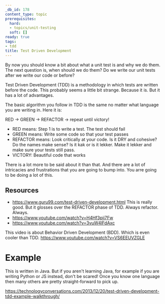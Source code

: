 ```yaml
---
_db_id: 178
content_type: topic
prerequisites:
  hard:
  - topics/unit-testing
  soft: []
ready: true
tags:
- tdd
title: Test Driven Development
---
```


By now you should know a bit about what a unit test is and why we do them. The next question is, when should we do them? Do we write our unit tests after we write our code or before?

Test Driven Development (TDD) is a methodology in which tests are written before the code. This probably seems a little bit strange. Because it is. But it has a lot of advantages.

The basic algorithm you follow in TDD is the same no matter what language you are writing in. Here it is:

RED -> GREEN -> REFACTOR -> repeat until victory!

- RED means: Step 1 is to write a test. The test should fail
- GREEN means: Write some code so that your test passes
- REFACTOR means: Look critically at your code. Is it DRY and cohesive? Do the names make sense? Is it kak or is it lekker. Make it lekker and make sure your tests still pass.
- VICTORY: Beautiful code that works

There is a lot more to be said about it than that. And there are a lot of intricacies and frustrations that you are going to bump into. You arre going to be doing a lot of this.

## Resources

- https://www.guru99.com/test-driven-development.html This is really good. But it glosses over the REFACTOR phase of TDD. Always refactor. Always.
- https://www.youtube.com/watch?v=H4Hf3pji7Fw
- https://www.youtube.com/watch?v=3vuW4lFdAxc

This video is about Behavior Driven Development (BDD). Which is even cooler than TDD. https://www.youtube.com/watch?v=VS6EEUVZGLE

# Example

This is written in Java. But if you aren't learning Java, for example if you are writing Python or JS instead, don't be scared! Once you know one language then many others are pretty straight-forward to pick up.

https://technologyconversations.com/2013/12/20/test-driven-development-tdd-example-walkthrough/
